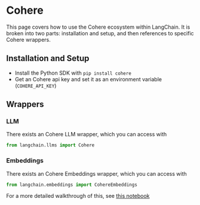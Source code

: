 # Cohere

This page covers how to use the Cohere ecosystem within LangChain.
It is broken into two parts: installation and setup, and then references to specific Cohere wrappers.

## Installation and Setup

- Install the Python SDK with `pip install cohere`
- Get an Cohere api key and set it as an environment variable (`COHERE_API_KEY`)

## Wrappers

### LLM

There exists an Cohere LLM wrapper, which you can access with

```python
from langchain.llms import Cohere
```

### Embeddings

There exists an Cohere Embeddings wrapper, which you can access with

```python
from langchain.embeddings import CohereEmbeddings
```

For a more detailed walkthrough of this, see [this notebook](../modules/indexes/examples/embeddings.ipynb)
